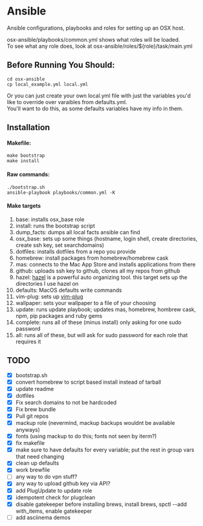# Ansible
Ansible configurations, playbooks and roles for setting up an OSX host.

osx-ansible/playbooks/common.yml shows what roles will be loaded.\
To see what any role does, look at osx-ansible/roles/${role}/task/main.yml

## Before Running You Should:
    cd osx-ansible
    cp local_example.yml local.yml

Or you can just create your own local.yml file with just the variables you'd like to override over varaibles from defaults.yml.\
You'll want to do this, as some defaults variables have my info in them.

## Installation

#### Makefile:
    make bootstrap
    make install

#### Raw commands:
    ./bootstrap.sh
    ansible-playbook playbooks/common.yml -K

#### Make targets
1. base: installs osx_base role
2. install: runs the bootstrap script
3. dump_facts: dumps all local facts ansible can find
4. osx_base: sets up some things (hostname, login shell, create directories, create ssh key, set searchdomains)
5. dotfiles: installs dotfiles from a repo you provide
6. homebrew: install packages from homebrew/homebrew cask
7. mas: connects to the Mac App Store and installs applications from there
8. github: uploads ssh key to github, clones all my repos from github
9. hazel: [hazel](https://www.noodlesoft.com/) is a powerful auto organizing tool. this target sets up the directories I use hazel on
10. defaults: MacOS defaults write commands
11. vim-plug: sets up [vim-plug](https://github.com/junegunn/vim-plug)
12. wallpaper: sets your wallpaper to a file of your choosing
13. update: runs update playbook; updates mas, homebrew, hombrew cask, npm, pip packages and ruby gems
14. complete: runs all of these (minus install) only asking for one sudo password
15. all: runs all of these, but will ask for sudo password for each role that requires it

## TODO
- [x] bootstrap.sh
- [x] convert homebrew to script based install instead of tarball
- [x] update readme
- [x] dotfiles
- [x] Fix search domains to not be hardcoded
- [x] Fix brew bundle
- [x] Pull git repos
- [x] mackup role (nevermind, mackup backups wouldnt be available anyways)
- [x] fonts (using mackup to do this; fonts not seen by iterm?)
- [x] fix makefile
- [x] make sure to have defaults for every variable; put the rest in group vars that need changing
- [x] clean up defaults
- [x] work brewfile
- [ ] any way to do vpn stuff?
- [x] any way to upload github key via API?
- [x] add PlugUpdate to update role
- [x] idempotent check for plugclean
- [x] disable gatekeeper before installing brews, install brews, spctl --add with_items, enable gatekeeper
- [ ] add asciinema demos
